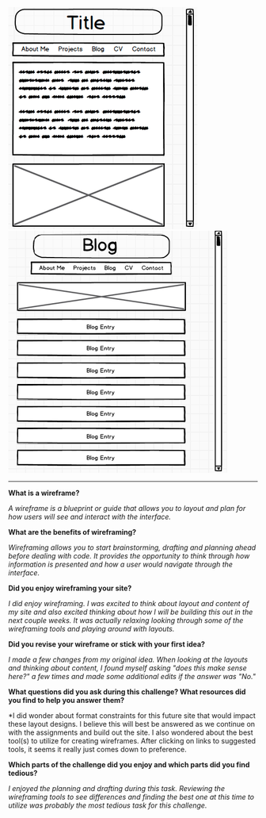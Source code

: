 ![Index Wireframe](/week-2/imgs/index-wireframe.png)
![Blog Wireframe](/week-2/imgs/blog-wireframe.png)
***
**What is a wireframe?**

*A wireframe is a blueprint or guide that allows you to layout and plan for how users will see and interact with the interface.*


**What are the benefits of wireframing?**

*Wireframing allows you to start brainstorming, drafting and planning ahead before dealing with code. It provides the opportunity to think through how information is presented and how a user would navigate through the interface.*

**Did you enjoy wireframing your site?**

*I did enjoy wireframing. I was excited to think about layout and content of my site and also excited thinking about how I will be building this out in the next couple weeks. It was actually relaxing looking through some of the wireframing tools and playing around with layouts.*


**Did you revise your wireframe or stick with your first idea?**

*I made a few changes from my original idea. When looking at the layouts and thinking about content, I found myself asking "does this make sense here?" a few times and made some additional edits if the answer was "No."*

**What questions did you ask during this challenge? What resources did you find to help you answer them?**

*I did wonder about format constraints for this future site that would impact these layout designs. I believe this will best be answered as we continue on with the assignments and build out the site. I also wondered about the best tool(s) to utilize for creating wireframes. After clicking on links to suggested tools, it seems it really just comes down to preference.

**Which parts of the challenge did you enjoy and which parts did you find tedious?**

*I enjoyed the planning and drafting during this task. Reviewing the wireframing tools to see differences and finding the best one at this time to utilize was probably the most tedious task for this challenge.*
